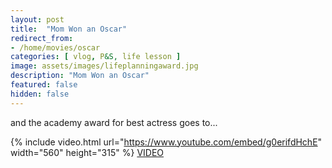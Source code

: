 ```yaml
---
layout: post
title:  "Mom Won an Oscar"
redirect_from: 
- /home/movies/oscar
categories: [ vlog, P&S, life lesson ]
image: assets/images/lifeplanningaward.jpg
description: "Mom Won an Oscar"
featured: false
hidden: false
---
```


and the academy award for best actress goes to...    

{% include video.html url="https://www.youtube.com/embed/g0erifdHchE" width="560" height="315" %}
[VIDEO](https://www.youtube.com/watch?g0erifdHchE)
